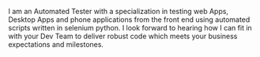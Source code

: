 I am an Automated Tester with a specialization in testing web Apps, Desktop Apps and phone applications  from the front end using automated scripts written in selenium python.
I look forward to hearing how I can fit in with your Dev Team to deliver robust code which meets your business expectations and milestones.

<!--
**timothymwine/timothymwine** is a ✨ _special_ ✨ repository because its `README.md` (this file) appears on your GitHub profile.

Here are some ideas to get you started:

- 🔭 I’m currently working on ...
- 🌱 I’m currently learning ...
- 👯 I’m looking to collaborate on ...
- 🤔 I’m looking for help with ...
- 💬 Ask me about ...
- 📫 How to reach me: ...
- 😄 Pronouns: ...
- ⚡ Fun fact: ...
-->
